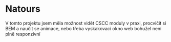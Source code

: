# Natours

V tomto projektu jsem měla možnost vidět CSCC moduly v praxi, procvičit si BEM a naučit se animace, nebo třeba vyskakovací okno
web bohužel není plně responzivní
